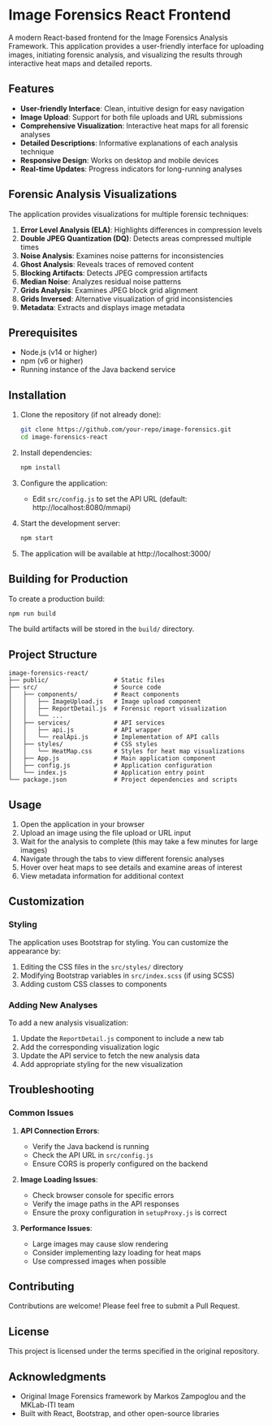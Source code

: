 # Image Forensics React Frontend

A modern React-based frontend for the Image Forensics Analysis Framework. This application provides a user-friendly interface for uploading images, initiating forensic analysis, and visualizing the results through interactive heat maps and detailed reports.

## Features

- **User-friendly Interface**: Clean, intuitive design for easy navigation
- **Image Upload**: Support for both file uploads and URL submissions
- **Comprehensive Visualization**: Interactive heat maps for all forensic analyses
- **Detailed Descriptions**: Informative explanations of each analysis technique
- **Responsive Design**: Works on desktop and mobile devices
- **Real-time Updates**: Progress indicators for long-running analyses

## Forensic Analysis Visualizations

The application provides visualizations for multiple forensic techniques:

1. **Error Level Analysis (ELA)**: Highlights differences in compression levels
2. **Double JPEG Quantization (DQ)**: Detects areas compressed multiple times
3. **Noise Analysis**: Examines noise patterns for inconsistencies
4. **Ghost Analysis**: Reveals traces of removed content
5. **Blocking Artifacts**: Detects JPEG compression artifacts
6. **Median Noise**: Analyzes residual noise patterns
7. **Grids Analysis**: Examines JPEG block grid alignment
8. **Grids Inversed**: Alternative visualization of grid inconsistencies
9. **Metadata**: Extracts and displays image metadata

## Prerequisites

- Node.js (v14 or higher)
- npm (v6 or higher)
- Running instance of the Java backend service

## Installation

1. Clone the repository (if not already done):
   ```bash
   git clone https://github.com/your-repo/image-forensics.git
   cd image-forensics-react
   ```

2. Install dependencies:
   ```bash
   npm install
   ```

3. Configure the application:
   - Edit `src/config.js` to set the API URL (default: http://localhost:8080/mmapi)

4. Start the development server:
   ```bash
   npm start
   ```

5. The application will be available at http://localhost:3000/

## Building for Production

To create a production build:

```bash
npm run build
```

The build artifacts will be stored in the `build/` directory.

## Project Structure

```
image-forensics-react/
├── public/                  # Static files
├── src/                     # Source code
│   ├── components/          # React components
│   │   ├── ImageUpload.js   # Image upload component
│   │   ├── ReportDetail.js  # Forensic report visualization
│   │   └── ...
│   ├── services/            # API services
│   │   ├── api.js           # API wrapper
│   │   └── realApi.js       # Implementation of API calls
│   ├── styles/              # CSS styles
│   │   └── HeatMap.css      # Styles for heat map visualizations
│   ├── App.js               # Main application component
│   ├── config.js            # Application configuration
│   └── index.js             # Application entry point
└── package.json             # Project dependencies and scripts
```

## Usage

1. Open the application in your browser
2. Upload an image using the file upload or URL input
3. Wait for the analysis to complete (this may take a few minutes for large images)
4. Navigate through the tabs to view different forensic analyses
5. Hover over heat maps to see details and examine areas of interest
6. View metadata information for additional context

## Customization

### Styling

The application uses Bootstrap for styling. You can customize the appearance by:

1. Editing the CSS files in the `src/styles/` directory
2. Modifying Bootstrap variables in `src/index.scss` (if using SCSS)
3. Adding custom CSS classes to components

### Adding New Analyses

To add a new analysis visualization:

1. Update the `ReportDetail.js` component to include a new tab
2. Add the corresponding visualization logic
3. Update the API service to fetch the new analysis data
4. Add appropriate styling for the new visualization

## Troubleshooting

### Common Issues

1. **API Connection Errors**:
   - Verify the Java backend is running
   - Check the API URL in `src/config.js`
   - Ensure CORS is properly configured on the backend

2. **Image Loading Issues**:
   - Check browser console for specific errors
   - Verify the image paths in the API responses
   - Ensure the proxy configuration in `setupProxy.js` is correct

3. **Performance Issues**:
   - Large images may cause slow rendering
   - Consider implementing lazy loading for heat maps
   - Use compressed images when possible

## Contributing

Contributions are welcome! Please feel free to submit a Pull Request.

## License

This project is licensed under the terms specified in the original repository.

## Acknowledgments

- Original Image Forensics framework by Markos Zampoglou and the MKLab-ITI team
- Built with React, Bootstrap, and other open-source libraries